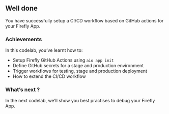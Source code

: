 ## Well done

You have successfully setup a CI/CD workflow based on GitHub actions for your Firefly App.

### Achievements

In this codelab, you’ve learnt how to:

* Setup Firefly GitHub Actions using `aio app init`
* Define GitHub secrets for a stage and production environment
* Trigger workflows for testing, stage and production deployment 
* How to extend the CI/CD workflow 

### What’s next ?

In the next codelab, we’ll show you best practises to debug your Firefly App.
